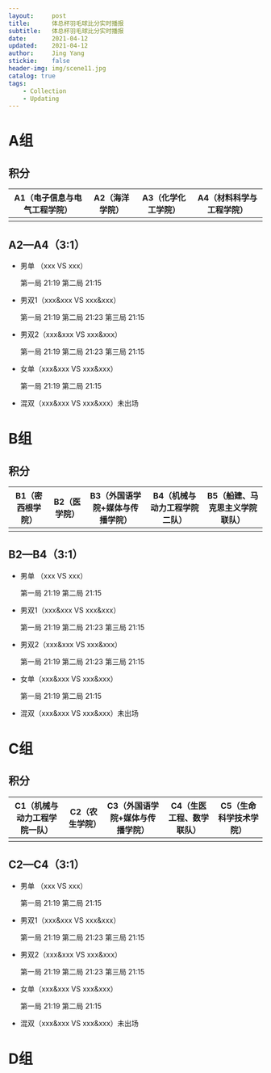 ```yaml
---
layout:     post
title:      体总杯羽毛球比分实时播报
subtitle:   体总杯羽毛球比分实时播报
date:       2021-04-12
updated:    2021-04-12
author:     Jing Yang
stickie:    false
header-img: img/scene11.jpg
catalog: true
tags:
    - Collection	
    - Updating
---
```




# A组

## 积分

| A1（电子信息与电气工程学院） | A2（海洋学院） | A3（化学化工学院） | A4（材料科学与工程学院） |
| ---------------------------- | -------------- | ------------------ | ------------------------ |
|                              |                |                    |                          |

## A2—A4（3:1）

- 男单 （xxx VS xxx）

  第一局 21:19	第二局 21:15

- 男双1（xxx&xxx VS xxx&xxx）

  第一局 21:19	第二局 21:23 第三局 21:15

- 男双2（xxx&xxx VS xxx&xxx）

  第一局 21:19	第二局 21:23 第三局 21:15

- 女单（xxx&xxx VS xxx&xxx）

  第一局 21:19	第二局 21:15

- 混双（xxx&xxx VS xxx&xxx）未出场

# B组

## 积分

| B1（密西根学院） | B2（医学院） | B3（外国语学院+媒体与传播学院） | B4（机械与动力工程学院二队） | B5（船建、马克思主义学院联队） |
| ---------------- | ------------ | ------------------------------- | ---------------------------- | ------------------------------ |
|                  |              |                                 |                              |                                |

## B2—B4（3:1）

- 男单 （xxx VS xxx）

  第一局 21:19	第二局 21:15

- 男双1（xxx&xxx VS xxx&xxx）

  第一局 21:19	第二局 21:23 第三局 21:15

- 男双2（xxx&xxx VS xxx&xxx）

  第一局 21:19	第二局 21:23 第三局 21:15

- 女单（xxx&xxx VS xxx&xxx）

  第一局 21:19	第二局 21:15

- 混双（xxx&xxx VS xxx&xxx）未出场

# C组

## 积分

| C1（机械与动力工程学院一队） | C2（农生学院） | C3（外国语学院+媒体与传播学院） | C4（生医工程、数学联队） | C5（生命科学技术学院） |
| ---------------------------- | -------------- | ------------------------------- | ------------------------ | ---------------------- |
|                              |                |                                 |                          |                        |

## C2—C4（3:1）

- 男单 （xxx VS xxx）

  第一局 21:19	第二局 21:15

- 男双1（xxx&xxx VS xxx&xxx）

  第一局 21:19	第二局 21:23 第三局 21:15

- 男双2（xxx&xxx VS xxx&xxx）

  第一局 21:19	第二局 21:23 第三局 21:15

- 女单（xxx&xxx VS xxx&xxx）

  第一局 21:19	第二局 21:15

- 混双（xxx&xxx VS xxx&xxx）未出场

# D组



